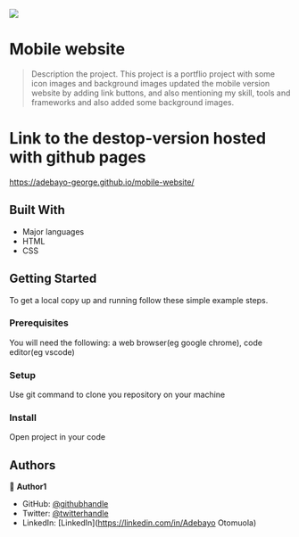 ![](https://img.shields.io/badge/Microverse-blueviolet)

# Mobile website

> Description the project.
> This project is a portflio project with some icon images and background images
updated the mobile version website by adding link buttons, and also mentioning my skill, tools and frameworks and also added some background images.

# Link to the destop-version hosted with github pages
 https://adebayo-george.github.io/mobile-website/

## Built With

- Major languages
- HTML
- CSS


## Getting Started

To get a local copy up and running follow these simple example steps.

### Prerequisites

You will need the following: a web browser(eg google chrome), code editor(eg vscode)

### Setup

Use git command to clone you repository on your machine
### Install

Open project in your code


## Authors

👤 **Author1**

- GitHub: [@githubhandle](https://github.com/Adebayo-George)
- Twitter: [@twitterhandle](https://twitter.com/BayoCodes)
- LinkedIn: [LinkedIn](https://linkedin.com/in/Adebayo Otomuola)
